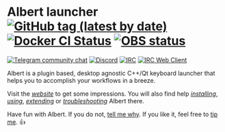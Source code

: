 # Albert launcher [![GitHub tag (latest by date)](https://img.shields.io/github/v/tag/albertlauncher/albert)](https://github.com/albertlauncher/albert/tags) [![Docker CI Status](https://github.com/albertlauncher/albert/actions/workflows/docker_ci.yml/badge.svg?event=push)](https://github.com/albertlauncher/albert/actions/workflows/docker_ci.yml) [![OBS status](https://build.opensuse.org/projects/home:manuelschneid3r/packages/albert/badge.svg?type=percent)](https://build.opensuse.org/package/show/home:manuelschneid3r/albert)
<!-- 
[![Travis Build Status](https://app.travis-ci.com/albertlauncher/albert.svg?branch=master)](https://app.travis-ci.com/albertlauncher/albert) 
-->

[![Telegram community chat](https://img.shields.io/badge/chat-telegram-0088cc.svg?style=flat)](https://telegram.me/albert_launcher_community)
[![Discord](https://img.shields.io/badge/chat-discord-7289da.svg?style=flat)](https://discord.gg/t8G2EkvRZh)
[![IRC](https://img.shields.io/badge/chat-IRC-brightgreen.svg)](irc://irc.libera.chat/albertlauncher)
[![IRC Web Client](https://img.shields.io/badge/chat-IRC_Web_Client-brightgreen.svg)](https://web.libera.chat/#albertlauncher)

Albert is a plugin based, desktop agnostic C++/Qt keyboard launcher that helps you to accomplish your workflows in a breeze.

Visit the [*website*](https://albertlauncher.github.io/) to get some impressions. You will also find help  [*installing*](https://albertlauncher.github.io/installing/), [*using*](https://albertlauncher.github.io/using/), [*extending*](https://albertlauncher.github.io/extending/) or [*troubleshooting*](https://albertlauncher.github.io/help/) Albert there.

Have fun with Albert. If you do not, [tell me why](https://telegram.me/albert_launcher_community). If you like it, feel free to [tip me](https://albertlauncher.github.io/donation/). :+1:
